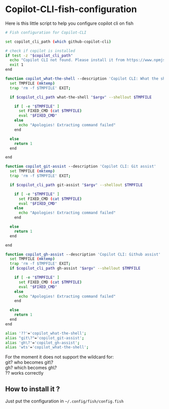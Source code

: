 # Copilot-CLI-fish-configuration
Here is this little script to help you configure copilot cli on fish

```sh
# Fish configuration for Copilot-CLI

set copilot_cli_path (which github-copilot-cli)

# check if copilot is installed
if test -z "$copilot_cli_path"
  echo "Copilot CLI not found. Please install it from https://www.npmjs.com/package/@githubnext/github-copilot-cli"
  exit 1
end

function copilot_what-the-shell --description 'Copilot CLI: What the shell ?'
  set TMPFILE (mktemp)
  trap 'rm -f $TMPFILE' EXIT;

  if $copilot_cli_path what-the-shell "$argv" --shellout $TMPFILE

    if [ -e "$TMPFILE" ]
      set FIXED_CMD (cat $TMPFILE)
      eval "$FIXED_CMD"
    else
      echo "Apologies! Extracting command failed"
    end

  else
    return 1
  end

end

function copilot_git-assist --description 'Copilot CLI: Git assist'
  set TMPFILE (mktemp)
  trap 'rm -f $TMPFILE' EXIT;

  if $copilot_cli_path git-assist "$argv" --shellout $TMPFILE

    if [ -e "$TMPFILE" ]
      set FIXED_CMD (cat $TMPFILE)
      eval "$FIXED_CMD"
    else
      echo "Apologies! Extracting command failed"
    end

  else
    return 1
  end

end

function copilot_gh-assist --description 'Copilot CLI: Github assist'
  set TMPFILE (mktemp)
  trap 'rm -f $TMPFILE' EXIT;
  if $copilot_cli_path gh-assist "$argv" --shellout $TMPFILE

    if [ -e "$TMPFILE" ]
      set FIXED_CMD (cat $TMPFILE)
      eval "$FIXED_CMD"
    else
      echo "Apologies! Extracting command failed"
    end

  else
    return 1
  end
end

alias '??'='copilot_what-the-shell';
alias "git\?"='copilot_git-assist';
alias 'gh\?'='copilot_gh-assist';
alias 'wts'='copilot_what-the-shell';
```

For the moment it does not support the wildcard for:\
git? who becomes git\\?\
gh? which becomes gh\\?\
?? works correctly


## How to install it ?

Just put the configuration in `~/.config/fish/config.fish`


